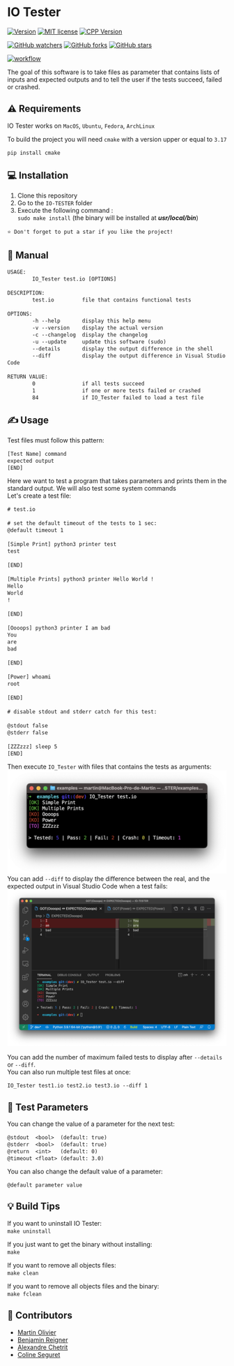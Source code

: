 # IO Tester
[![Version](https://img.shields.io/badge/IO_Tester-v1.9.0-blue.svg)](https://github.com/martin-olivier/IO-TESTER/releases/tag/v1.9.0)
[![MIT license](https://img.shields.io/badge/License-MIT-orange.svg)](https://github.com/martin-olivier/IO-TESTER/blob/main/LICENSE)
[![CPP Version](https://img.shields.io/badge/C++-17-darkgreen.svg)](https://isocpp.org/)

[![GitHub watchers](https://img.shields.io/github/watchers/martin-olivier/IO-TESTER?style=social)](https://github.com/martin-olivier/IO-TESTER/watchers/)
[![GitHub forks](https://img.shields.io/github/forks/martin-olivier/IO-TESTER?style=social)](https://github.com/martin-olivier/IO-TESTER/network/members/)
[![GitHub stars](https://img.shields.io/github/stars/martin-olivier/IO-TESTER?style=social)](https://github.com/martin-olivier/IO-TESTER/stargazers/)

[![workflow](https://github.com/martin-olivier/IO-TESTER/actions/workflows/CI.yml/badge.svg)](https://github.com/martin-olivier/IO-TESTER/actions/workflows/CI.yml)

The goal of this software is to take files as parameter that contains lists of inputs and expected outputs and to tell the user if the tests succeed, failed or crashed.

## ⚠️ Requirements
IO Tester works on `MacOS`, `Ubuntu`, `Fedora`, `ArchLinux`  

To build the project you will need `cmake` with a version upper or equal to `3.17`
```sh
pip install cmake
```

## 💻 Installation

1. Clone this repository
2. Go to the `IO-TESTER` folder
3. Execute the following command :  
   `sudo make install` (the binary will be installed at ***usr/local/bin***)

`⭐ Don't forget to put a star if you like the project!`

## 📒 Manual

```
USAGE:
        IO_Tester test.io [OPTIONS]

DESCRIPTION:
        test.io         file that contains functional tests

OPTIONS:
        -h --help       display this help menu
        -v --version    display the actual version
        -c --changelog  display the changelog
        -u --update     update this software (sudo)
        --details       display the output difference in the shell
        --diff          display the output difference in Visual Studio Code

RETURN VALUE:
        0               if all tests succeed
        1               if one or more tests failed or crashed
        84              if IO_Tester failed to load a test file
```

## ✍️ Usage

Test files must follow this pattern:
```
[Test Name] command
expected output
[END]
```

Here we want to test a program that takes parameters and prints them in the standard output. We will also test some system commands  
Let's create a test file:

```
# test.io

# set the default timeout of the tests to 1 sec:
@default timeout 1

[Simple Print] python3 printer test
test

[END]

[Multiple Prints] python3 printer Hello World !
Hello
World
!

[END]

[Oooops] python3 printer I am bad
You
are
bad

[END]

[Power] whoami
root

[END]

# disable stdout and stderr catch for this test:

@stdout false
@stderr false

[ZZZzzz] sleep 5
[END]
```

Then execute `IO_Tester` with files that contains the tests as arguments:
![example_details](https://github.com/martin-olivier/IO-TESTER/blob/main/.github/example_details.png?raw=true)  
You can add `--diff` to display the difference between the real, and the expected output in Visual Studio Code when a test fails:
![example_diff](https://github.com/martin-olivier/IO-TESTER/blob/main/.github/example_diff.png?raw=true)  

You can add the number of maximum failed tests to display after `--details` or `--diff`.  
You can also run multiple test files at once:
```
IO_Tester test1.io test2.io test3.io --diff 1
```

## 💬 Test Parameters
You can change the value of a parameter for the next test:
```
@stdout  <bool>  (default: true)
@stderr  <bool>  (default: true)
@return  <int>   (default: 0)
@timeout <float> (default: 3.0)
```
You can also change the default value of a parameter:
```
@default parameter value
```

## 💡 Build Tips
If you want to uninstall IO Tester:  
`make uninstall`  

If you just want to get the binary without installing:  
`make`  

If you want to remove all objects files:  
`make clean`  

If you want to remove all objects files and the binary:  
`make fclean`  

## 👤 Contributors

 - [Martin Olivier](https://github.com/martin-olivier)
 - [Benjamin Reigner](https://github.com/Breigner01)
 - [Alexandre Chetrit](https://github.com/chetrit)
 - [Coline Seguret](https://github.com/Cleopha)

